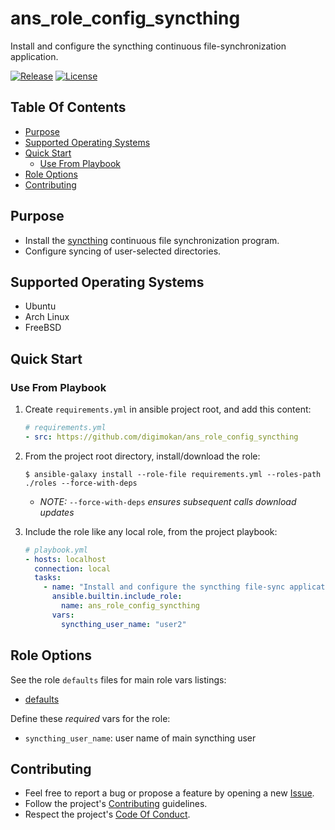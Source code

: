# ans_role_config_syncthing

Install and configure the syncthing continuous file-synchronization application.

[![Release](https://img.shields.io/github/release/digimokan/ans_role_config_syncthing.svg?label=release)](https://github.com/digimokan/ans_role_config_syncthing/releases/latest "Latest Release Notes")
[![License](https://img.shields.io/badge/license-MIT-blue.svg?label=license)](LICENSE.md "Project License")

## Table Of Contents

* [Purpose](#purpose)
* [Supported Operating Systems](#supported-operating-systems)
* [Quick Start](#quick-start)
    * [Use From Playbook](#use-from-playbook)
* [Role Options](#role-options)
* [Contributing](#contributing)

## Purpose

* Install the [syncthing](https://syncthing.net/) continuous file
  synchronization program.
* Configure syncing of user-selected directories.

## Supported Operating Systems

* Ubuntu
* Arch Linux
* FreeBSD

## Quick Start

### Use From Playbook

1. Create `requirements.yml` in ansible project root, and add this content:

   ```yaml
   # requirements.yml
   - src: https://github.com/digimokan/ans_role_config_syncthing
   ```

2. From the project root directory, install/download the role:

   ```shell
   $ ansible-galaxy install --role-file requirements.yml --roles-path ./roles --force-with-deps
   ```

   * _NOTE:_ `--force-with-deps` _ensures subsequent calls download updates_

3. Include the role like any local role, from the project playbook:

   ```yaml
   # playbook.yml
   - hosts: localhost
     connection: local
     tasks:
       - name: "Install and configure the syncthing file-sync application"
         ansible.builtin.include_role:
           name: ans_role_config_syncthing
         vars:
           syncthing_user_name: "user2"
   ```

## Role Options

See the role `defaults` files for main role vars listings:

  * [defaults](../defaults/main/)

Define these _required_ vars for the role:

  * `syncthing_user_name`: user name of main syncthing user

## Contributing

* Feel free to report a bug or propose a feature by opening a new
  [Issue](https://github.com/digimokan/ans_role_config_syncthing/issues).
* Follow the project's [Contributing](CONTRIBUTING.md) guidelines.
* Respect the project's [Code Of Conduct](CODE_OF_CONDUCT.md).

